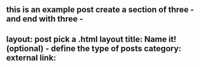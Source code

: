 this is an example post
create a section of three - and end with three -
-
layout: post pick a .html layout
title: Name it!
(optional) - define the type of posts
category:
external link:
-

